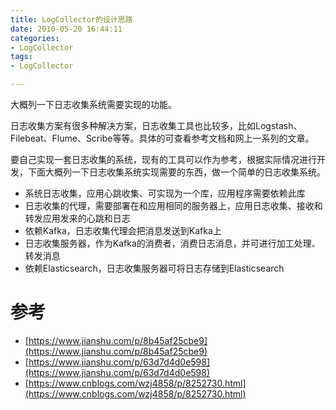 ```yaml
---
title: LogCollector的设计思路
date: 2010-05-20 16:44:11
categories: 
- LogCollector
tags:
- LogCollector

---
```


大概列一下日志收集系统需要实现的功能。

<!--more-->

日志收集方案有很多种解决方案，日志收集工具也比较多，比如Logstash、Filebeat、Flume、Scribe等等。具体的可查看参考文档和网上一系列的文章。

要自己实现一套日志收集的系统，现有的工具可以作为参考，根据实际情况进行开发，下面大概列一下日志收集系统实现需要的东西，做一个简单的日志收集系统。

- 系统日志收集，应用心跳收集、可实现为一个库，应用程序需要依赖此库
- 日志收集的代理，需要部署在和应用相同的服务器上，应用日志收集、接收和转发应用发来的心跳和日志
- 依赖Kafka，日志收集代理会把消息发送到Kafka上
- 日志收集服务器，作为Kafka的消费者，消费日志消息，并可进行加工处理、转发消息
- 依赖Elasticsearch，日志收集服务器可将日志存储到Elasticsearch

# 参考

- [https://www.jianshu.com/p/8b45af25cbe9](https://www.jianshu.com/p/8b45af25cbe9)
- [https://www.jianshu.com/p/63d7d4d0e598](https://www.jianshu.com/p/63d7d4d0e598)
- [https://www.cnblogs.com/wzj4858/p/8252730.html](https://www.cnblogs.com/wzj4858/p/8252730.html)